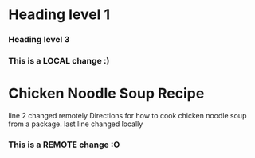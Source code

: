 # Heading level 1
### Heading level 3

### This is a LOCAL change :)
# Chicken Noodle Soup Recipe
line 2 changed remotely
Directions for how to cook chicken noodle soup from a package.
last line changed locally
### This is a REMOTE change :O
